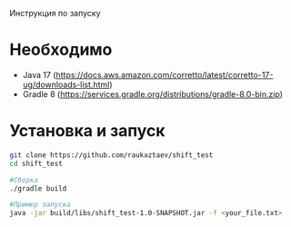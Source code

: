 Инструкция по запуску

# Необходимо
- Java 17 (https://docs.aws.amazon.com/corretto/latest/corretto-17-ug/downloads-list.html)
- Gradle 8 (https://services.gradle.org/distributions/gradle-8.0-bin.zip)

# Установка и запуск

```bash
git clone https://github.com/raukaztaev/shift_test
cd shift_test

#Сборка
./gradle build

#Пример запуска
java -jar build/libs/shift_test-1.0-SNAPSHOT.jar -f <your_file.txt>
